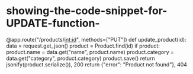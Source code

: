 # showing-the-code-snippet-for-UPDATE-function-
@app.route("/products/<int:id>", methods=["PUT"])
def update_product(id):
    data = request.get_json()
    product = Product.find(id)
    if product:
        product.name = data.get("name", product.name)
        product.category = data.get("category", product.category)
        product.save()
        return jsonify(product.serialize()), 200
    return {"error": "Product not found"}, 404
